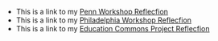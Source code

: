 


- This is a link to my [Penn Workshop Reflecfion](https://raw.githubusercontent.com/sydneybg6/sydneybg6.github.io/main/assignments/ENGL_1650_Penn_Workshop.pdf)
- This is a link to my [Philadelphia Workshop Reflecfion](https://raw.githubusercontent.com/sydneybg6/sydneybg6.github.io/main/assignments/ENGL_1650_Philadelphia_Workshop.pdf)
- This is a link to my [Education Commons Project Reflecfion]([sydneybg6/sydneybg6.github.io/assignments/](https://raw.githubusercontent.com/sydneybg6/sydneybg6.github.io/main/assignments/)ENGL_1650_EC_Project_Reflection.pdf)

